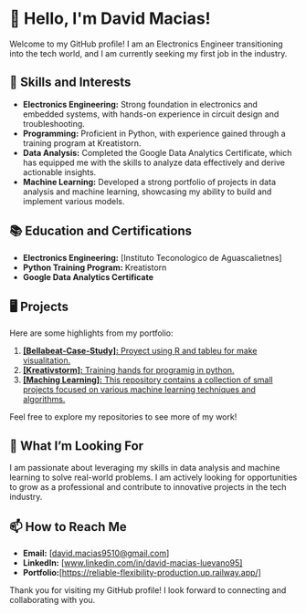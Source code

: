 
# 👋 Hello, I'm David Macias!

Welcome to my GitHub profile! I am an Electronics Engineer transitioning into the tech world, and I am currently seeking my first job in the industry. 

## 🔧 Skills and Interests

- **Electronics Engineering:** Strong foundation in electronics and embedded systems, with hands-on experience in circuit design and troubleshooting.
- **Programming:** Proficient in Python, with experience gained through a training program at Kreatistorn.
- **Data Analysis:** Completed the Google Data Analytics Certificate, which has equipped me with the skills to analyze data effectively and derive actionable insights.
- **Machine Learning:** Developed a strong portfolio of projects in data analysis and machine learning, showcasing my ability to build and implement various models.

## 📚 Education and Certifications

- **Electronics Engineering:** [Instituto Teconologico de Aguascalietnes]
- **Python Training Program:** Kreatistorn
- **Google Data Analytics Certificate**

## 🖥️ Projects

Here are some highlights from my portfolio:

1. [**[Bellabeat-Case-Study]:** Proyect using R and tableu for make visualitation.](https://github.com/david-macias-luevano95/Bellabeat-Case_Study)
2. [**[Kreativstorm]:** Training hands for programig in python.](https://github.com/david-macias-luevano95/Kreativstorm)
3. [**[Maching Learning]:** This repository contains a collection of small projects focused on various machine learning techniques and algorithms.](https://github.com/david-macias-luevano95/Maching-Learning)

Feel free to explore my repositories to see more of my work!

## 🌟 What I’m Looking For

I am passionate about leveraging my skills in data analysis and machine learning to solve real-world problems. I am actively looking for opportunities to grow as a professional and contribute to innovative projects in the tech industry.

## 📫 How to Reach Me

- **Email:** [david.macias9510@gmail.com]
- **LinkedIn:** [www.linkedin.com/in/david-macias-luevano95]
- **Portfolio:**[https://reliable-flexibility-production.up.railway.app/]

Thank you for visiting my GitHub profile! I look forward to connecting and collaborating with you.
